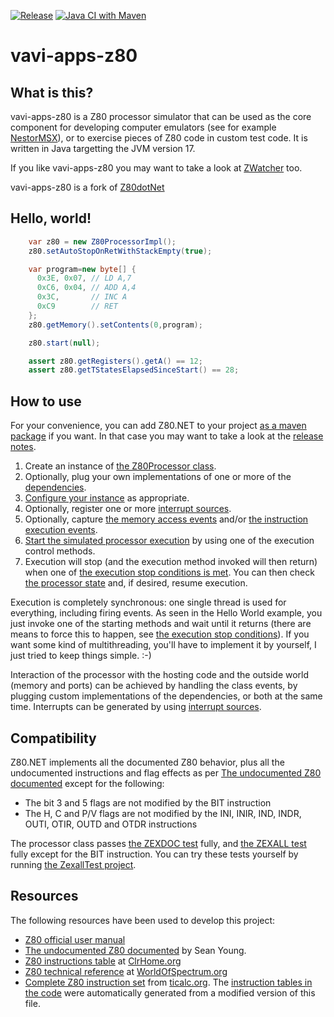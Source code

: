 [![Release](https://jitpack.io/v/umjammer/vavi-apps-z80.svg)](https://jitpack.io/#umjammer/vavi-apps-z80)
[![Java CI with Maven](https://github.com/umjammer/vavi-apps-z80/workflows/Java%20CI%20with%20Maven/badge.svg)](https://github.com/umjammer/vavi-apps-z80/actions)

# vavi-apps-z80

## What is this?

vavi-apps-z80 is a Z80 processor simulator that can be used as the core component
for developing computer emulators (see for example [NestorMSX](https://bitbucket.org/konamiman/nestormsx)),
or to exercise pieces of Z80 code in custom test code. It is written in Java targetting the JVM version 17.

If you like vavi-apps-z80 you may want to take a look at [ZWatcher](https://github.com/Konamiman/ZWatcher) too.

vavi-apps-z80 is a fork of [Z80dotNet](https://github.com/Konamiman/Z80dotNet)

## Hello, world!

```java
    var z80 = new Z80ProcessorImpl();
    z80.setAutoStopOnRetWithStackEmpty(true);

    var program=new byte[] {
      0x3E, 0x07, // LD A,7
      0xC6, 0x04, // ADD A,4
      0x3C,       // INC A
      0xC9        // RET
    };
    z80.getMemory().setContents(0,program);

    z80.start(null);

    assert z80.getRegisters().getA() == 12;
    assert z80.getTStatesElapsedSinceStart() == 28;
```

## How to use

For your convenience, you can add Z80.NET to your
project [as a maven package](https://jitpack.io/#umjammer/vavi-apps-z80) if you want. In that case you may want to take
a look at the [release notes](docs/ReleaseNotes.txt).

1. Create an instance of [the Z80Processor class](src/main/java/konamiman/z80/Z80ProcessorImpl.cs).
2. Optionally, plug your own implementations of one or more of the [dependencies](docs/Dependencies.md).
3. [Configure your instance](docs/Configuration.md) as appropriate.
4. Optionally, register one or more [interrupt sources](docs/Interrupts.md).
5. Optionally, capture [the memory access events](docs/MemoryAccessFlow.md)
   and/or [the instruction execution events](docs/InstructionExecutionFlow.md).
6. [Start the simulated processor execution](docs/HowExecutionWorks.md) by using one of the execution control methods.
7. Execution will stop (and the execution method invoked will then return) when one
   of [the execution stop conditions is met](docs/StopConditions.md). You can then
   check [the processor state](docs/State.md) and, if desired, resume execution.

Execution is completely synchronous: one single thread is used for everything, including firing events. As seen in the
Hello World example, you just invoke one of the starting methods and wait until it returns (there are means to force
this to happen, see [the execution stop conditions](docs/StopConditions.md)). If you want some kind of multithreading,
you'll have to implement it by yourself, I just tried to keep things simple. :-)

Interaction of the processor with the hosting code and the outside world (memory and ports) can be achieved by handling
the class events, by plugging custom implementations of the dependencies, or both at the same time. Interrupts can be
generated by using [interrupt sources](docs/Interrupts.md).

## Compatibility

Z80.NET implements all the documented Z80 behavior, plus all the undocumented instructions and flag effects as
per [The undocumented Z80 documented](http://www.myquest.nl/z80undocumented/) except for the following:

* The bit 3 and 5 flags are not modified by the BIT instruction
* The H, C and P/V flags are not modified by the INI, INIR, IND, INDR, OUTI, OTIR, OUTD and OTDR instructions

The processor class passes [the ZEXDOC test](https://github.com/KnightOS/z80e/blob/master/gpl/zexdoc.src) fully,
and [the ZEXALL test](https://github.com/KnightOS/z80e/blob/master/gpl/zexall.src) fully except for the BIT instruction.
You can try these tests yourself by running [the ZexallTest project](ZexallTest/Program.cs).

## Resources

The following resources have been used to develop this project:

* [Z80 official user manual](http://www.zilog.com/manage_directlink.php?filepath=docs/z80/um0080)
* [The undocumented Z80 documented](http://www.myquest.nl/z80undocumented/) by Sean Young.
* [Z80 instructions table](http://clrhome.org/table/) at [ClrHome.org](http://clrhome.org)
* [Z80 technical reference](http://www.worldofspectrum.org/faq/reference/z80reference.htm)
  at [WorldOfSpectrum.org](http://www.worldofspectrum.org)
* [Complete Z80 instruction set](http://www.ticalc.org/archives/files/fileinfo/195/19571.html)
  from [ticalc.org](http://www.ticalc.org). The [instruction tables in the code](Main/Instructions%20Execution/Core)
  were automatically generated from a modified version of this file.
